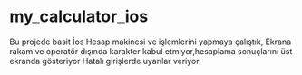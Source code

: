 # my_calculator_ios
Bu projede basit İos Hesap makinesi ve işlemlerini yapmaya çalıştık,
Ekrana rakam ve operatör dışında karakter kabul etmiyor,hesaplama sonuçlarını üst ekranda gösteriyor
Hatalı girişlerde uyarılar veriyor. 
